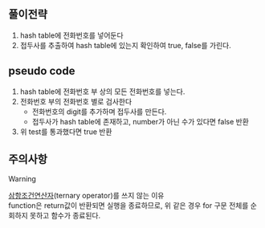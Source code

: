 ## 풀이전략
1. hash table에 전화번호를 넣어둔다
2. 접두사를 추출하여 hash table에 있는지 확인하여 true, false를 가린다.

## pseudo code
1. hash table에 전화번호 부 상의 모든 전화번호를 넣는다.
2. 전화번호 부의 전화번호 별로 검사한다
    - 전화번호의 digit를 추가하며 접두사를 만든다.
    - 접두사가 hash table에 존재하고, number가 아닌 수가 있다면 false 반환
3. 위 test를 통과했다면 true 반환

## 주의사항
> [!warning]
> [삼항조건연산자](https://github.com/jamm0316/programers-codingtest/wiki/%EC%82%BC%ED%95%AD-%EC%A1%B0%EA%B1%B4-%EC%97%B0%EC%82%B0%EC%9E%90(ternary-operator))(ternary operator)를 쓰지 않는 이유  
> function은 return값이 반환되면 실행을 종료하므로, 위 같은 경우 for 구문 전체를 순회하지 못하고 함수가 종료된다. 

